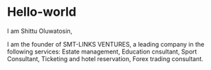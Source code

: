 # Hello-world

I am Shittu Oluwatosin,

I am the founder of SMT-LINKS VENTURES, a leading company in the following services: Estate management, Education cnsultant, Sport Consultant, Ticketing and hotel reservation, Forex trading consultant.
